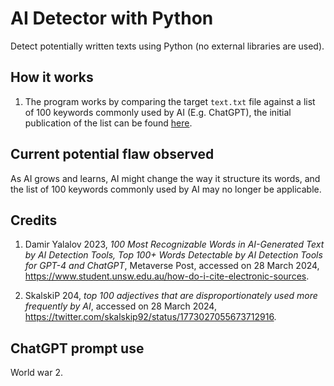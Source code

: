 # AI Detector with Python
Detect potentially written texts using Python (no external libraries are used).

## How it works
1. The program works by comparing the target <code>text.txt</code> 
file against a list of 100 keywords commonly used by AI (E.g. ChatGPT), the initial publication of the list can be found [here](https://twitter.com/skalskip92/status/1773027055673712916).

## Current potential flaw observed
As AI grows and learns, AI might change the way it structure its words, and the list of 100 keywords commonly used by AI may no longer be applicable.

## Credits
1. Damir Yalalov 2023, <i>100 Most Recognizable Words in AI-Generated Text by AI Detection Tools, Top 100+ Words Detectable by AI Detection Tools for GPT-4 and ChatGPT</i>, Metaverse Post, accessed on 28 March 2024, https://www.student.unsw.edu.au/how-do-i-cite-electronic-sources.

2. SkalskiP 204, <i>top 100 adjectives that are disproportionately used more frequently by AI</i>, accessed on 28 March 2024, https://twitter.com/skalskip92/status/1773027055673712916.

## ChatGPT prompt use
World war 2.